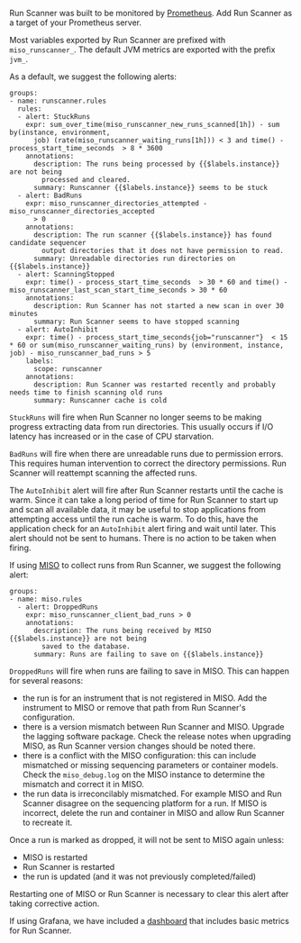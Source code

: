Run Scanner was built to be monitored by [Prometheus](https://prometheus.io/).
Add Run Scanner as a target of your Prometheus server.

Most variables exported by Run Scanner are prefixed with `miso_runscanner_`.
The default JVM metrics are exported with the prefix `jvm_`.

As a default, we suggest the following alerts:

```
groups:
- name: runscanner.rules
  rules:
  - alert: StuckRuns
    expr: sum_over_time(miso_runscanner_new_runs_scanned[1h]) - sum by(instance, environment,
      job) (rate(miso_runscanner_waiting_runs[1h])) < 3 and time() - process_start_time_seconds  > 8 * 3600
    annotations:
      description: The runs being processed by {{$labels.instance}} are not being
        processed and cleared.
      summary: Runscanner {{$labels.instance}} seems to be stuck
  - alert: BadRuns
    expr: miso_runscanner_directories_attempted - miso_runscanner_directories_accepted
      > 0
    annotations:
      description: The run scanner {{$labels.instance}} has found candidate sequencer
        output directories that it does not have permission to read.
      summary: Unreadable directories run directories on {{$labels.instance}}
  - alert: ScanningStopped
    expr: time() - process_start_time_seconds  > 30 * 60 and time() - miso_runscanner_last_scan_start_time_seconds > 30 * 60
    annotations:
      description: Run Scanner has not started a new scan in over 30 minutes
      summary: Run Scanner seems to have stopped scanning
  - alert: AutoInhibit
    expr: time() - process_start_time_seconds{job="runscanner"}  < 15 * 60 or sum(miso_runscanner_waiting_runs) by (environment, instance, job) - miso_runscanner_bad_runs > 5
    labels:
      scope: runscanner
    annotations:
      description: Run Scanner was restarted recently and probably needs time to finish scanning old runs
      summary: Runscanner cache is cold
```

`StuckRuns` will fire when Run Scanner no longer seems to be making progress
extracting data from run directories. This usually occurs if I/O latency has
increased or in the case of CPU starvation.

`BadRuns` will fire when there are unreadable runs due to permission errors.
This requires human intervention to correct the directory permissions. Run
Scanner will reattempt scanning the affected runs.

The `AutoInhibit` alert will fire after Run Scanner restarts until the cache is
warm. Since it can take a long period of time for Run Scanner to start up and
scan all available data, it may be useful to stop applications from attempting
access until the run cache is warm. To do this, have the application check for
an `AutoInhibit` alert firing and wait until later. This alert should not be
sent to humans. There is no action to be taken when firing.


If using [MISO](https://github.com/miso-lims/miso-lims) to collect runs from
Run Scanner, we suggest the following alert:

```
groups:
- name: miso.rules
  - alert: DroppedRuns
    expr: miso_runscanner_client_bad_runs > 0
    annotations:
      description: The runs being received by MISO {{$labels.instance}} are not being
        saved to the database.
      summary: Runs are failing to save on {{$labels.instance}}
```

`DroppedRuns` will fire when runs are failing to save in MISO. This can happen
for several reasons:

* the run is for an instrument that is not registered in MISO. Add the
  instrument to MISO or remove that path from Run Scanner's configuration.
* there is a version mismatch between Run Scanner and MISO. Upgrade the lagging
  software package. Check the release notes when upgrading MISO, as Run Scanner
  version changes should be noted there.
* there is a conflict with the MISO configuration: this can include mismatched
  or missing sequencing parameters or container models. Check the
  `miso_debug.log` on the MISO instance to determine the mismatch and correct
  it in MISO.
* the run data is irreconcilably mismatched. For example MISO and Run Scanner
  disagree on the sequencing platform for a run. If MISO is incorrect, delete
  the run and container in MISO and allow Run Scanner to recreate it.

Once a run is marked as dropped, it will not be sent to MISO again unless:
* MISO is restarted
* Run Scanner is restarted
* the run is updated (and it was not previously completed/failed)

Restarting one of MISO or Run Scanner is necessary to clear this alert after
taking corrective action.

If using Grafana, we have included a
[dashboard](https://github.com/miso-lims/runscanner/blob/master/grafana-dashboard.json)
that includes basic metrics for Run Scanner.
